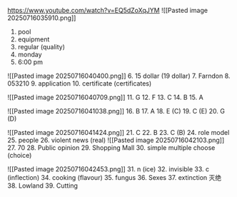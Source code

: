 https://www.youtube.com/watch?v=EQ5dZoXqJYM
![[Pasted image 20250716035910.png]]
1. pool
2. equipment
3. regular (quality)
4. monday
5. 6:00 pm

![[Pasted image 20250716040400.png]]
6. 15 dollar (19 dollar)
7. Farndon
8. 053210
9. application
10. certificate (certificates)

![[Pasted image 20250716040709.png]]
11. G
12. F
13. C
14. B
15. A

![[Pasted image 20250716041038.png]]
16. B
17. A
18. E (C)
19. C (E)
20. G (D)

![[Pasted image 20250716041424.png]]
21. C
22. B
23. C (B)
24. role model
25. people
26. violent news (real)
![[Pasted image 20250716042103.png]]
27. 70
28. Public opinion
29. Shopping Mall
30. simple multiple choose (choice)

![[Pasted image 20250716042453.png]]
31. n (ice)
32. invisible
33. c (inflection)
34. cooking (flavour)
35. fungus
36. Sexes
37. extinction 灭绝
38. Lowland
39. Cutting